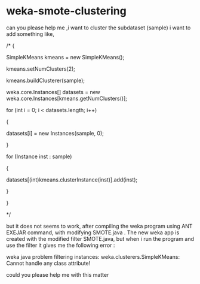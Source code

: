 # weka-smote-clustering
can you please help me ,i want to cluster the subdataset  (sample)
i want to add something like,

/*
{

  SimpleKMeans kmeans = new SimpleKMeans();
 
  kmeans.setNumClusters(2);

  kmeans.buildClusterer(sample);

  weka.core.Instances[] datasets = new weka.core.Instances[kmeans.getNumClusters()]; 

   for (int i = 0; i < datasets.length; i++) 

   {
 
   datasets[i] = new Instances(sample, 0);
 
   }

   for (Instance inst : sample)

   {
 
   datasets[(int)kmeans.clusterInstance(inst)].add(inst);

   }

  }

*/

but it does not seems to work,   after compiling the weka program using ANT EXEJAR command, with modifying SMOTE.java . The new weka app is created with the modified filter SMOTE.java,  but when i run the program and use the filter it gives me the following error :

 weka java problem filtering instances: weka.clusterers.SimpleKMeans: Cannot handle any class attribute! 

could you please help me with this matter
